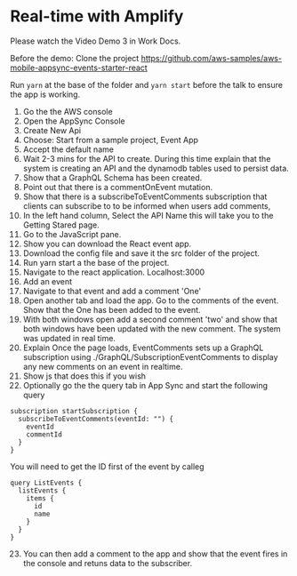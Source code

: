 # Real-time with Amplify

Please watch the Video Demo 3 in Work Docs. 

Before the demo:
Clone the project https://github.com/aws-samples/aws-mobile-appsync-events-starter-react

Run `yarn` at the base of the folder and `yarn start` before the talk to ensure the app is working.

1. Go the the AWS console
2. Open the AppSync Console
3. Create New Api
4. Choose: Start from a sample project, Event App
5. Accept the default name
6. Wait 2-3 mins for the API to create. During this time explain that the system is creating an API and the dynamodb tables used to persist data. 
8. Show that a GraphQL Schema has been created.
8. Point out that there is a commentOnEvent mutation. 
8. Show that there is a subscribeToEventComments subscription that clients can subscribe to to be informed when users add comments,
7. In the left hand column, Select the API Name this will take you to the Getting Stared page.
8. Go to the JavaScript pane.
8. Show you can download the React event app.
8. Download the config file and save it the src folder of the project.
9. Run yarn start a the base of the project.
9. Navigate to the react application. Localhost:3000
9. Add an event
9. Navigate to that event and add a comment 'One'
9. Open another tab and load the app. Go to the comments of the event. Show that the One has been added to the event.
9. With both windows open add a second comment 'two' and show that both windows have been updated with the new comment. The system was updated in real time.
9. Explain Once the page loads, EventComments sets up a GraphQL subscription using ./GraphQL/SubscriptionEventComments to display any new comments on an event in realtime.
9. Show js that does this if you wish
9. Optionally go the the query tab in App Sync and start the following query

```
subscription startSubscription {
  subscribeToEventComments(eventId: "") {
    eventId
    commentId
  }
}
```

You will need to get the ID first of the event by calleg

```
query ListEvents {
  listEvents {
    items {
      id
      name
    }
  }
}
```
23. You can then add a comment to the app and show that the event fires in the console and retuns data to the subscriber.